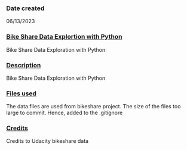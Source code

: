 ### Date created
06/13/2023

### [Bike Share Data Explortion with Python](https://github.com/rajeshkumarn/pdsnd_github)
Bike Share Data Exploration with Python

### [Description](https://github.com/rajeshkumarn/pdsnd_github/tree/documentation#description)
Bike Share Data Exploration with Python

### [Files used](https://github.com/rajeshkumarn/pdsnd_github/tree/documentation#files-used)
The data files are used from bikeshare project. The size of the files too large to commit. Hence, added to the .gitignore

### [Credits](https://github.com/rajeshkumarn/pdsnd_github/tree/documentation#credits)
Credits to Udacity bikeshare data
